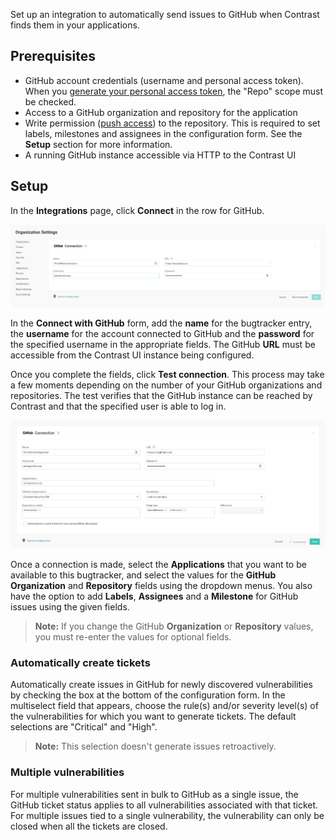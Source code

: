 <!--
title: "GitHub Integration"
description: "Integrate GitHub with Contrast"
tags: "Admin organization settings integrations bugtracker github"
-->


Set up an integration to automatically send issues to GitHub when Contrast finds them in your applications.

## Prerequisites

* GitHub account credentials (username and personal access token). When you [generate your personal access token](https://help.github.com/en/github/authenticating-to-github/creating-a-personal-access-token-for-the-command-line#creating-a-token), the "Repo" scope must be checked. 
* Access to a GitHub organization and repository for the application
* Write permission ([push access](https://help.github.com/articles/repository-permission-levels-for-an-organization/)) to the repository. This is required to set labels, milestones and assignees in the configuration form. See the **Setup** section for more information.
* A running GitHub instance accessible via HTTP to the Contrast UI

## Setup

In the **Integrations** page, click **Connect** in the row for GitHub. 

<a href="assets/images/GitHub-test.png" rel="lightbox" title="Test your GitHub integration"><img class="thumbnail" src="assets/images/GitHub-test.png"/></a>

In the **Connect with GitHub** form, add the **name** for the bugtracker entry, the **username** for the account connected to GitHub and the **password** for the specified username in the appropriate fields. The GitHub **URL** must be accessible from the Contrast UI instance being configured. 

Once you complete the fields, click **Test connection**. This process may take a few moments depending on the number of your GitHub organizations and repositories. The test verifies that the GitHub instance can be reached by Contrast and that the specified user is able to log in.

<a href="assets/images/GitHub-integration-set-up.png" rel="lightbox" title="Customize your Github integration"><img class="thumbnail" src="assets/images/GitHub-integration-set-up.png"/></a>

Once a connection is made, select the **Applications** that you want to be available to this bugtracker, and select the values for the **GitHub Organization** and **Repository** fields using the dropdown menus. You also have the option to add **Labels**, **Assignees** and a **Milestone** for GitHub issues using the given fields.

> **Note:** If you change the GitHub **Organization** or **Repository** values, you must re-enter the values for optional fields. 

### Automatically create tickets 

Automatically create issues in GitHub for newly discovered vulnerabilities by checking the box at the bottom of the configuration form. In the multiselect field that appears, choose the rule(s) and/or severity level(s) of the vulnerabilities for which you want to generate tickets. The default selections are "Critical" and "High".

> **Note:** This selection doesn't generate issues retroactively.


### Multiple vulnerabilities

For multiple vulnerabilities sent in bulk to GitHub as a single issue, the GitHub ticket status applies to all vulnerabilities associated with that ticket. For multiple issues tied to a single vulnerability, the vulnerability can only be closed when all the tickets are closed.


